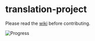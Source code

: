 translation-project
===================

Please read the [wiki](https://github.com/PlayFrameworkTR/translation-project/wiki) before contributing.

![Progress](http://progressed.io/bar/6)

